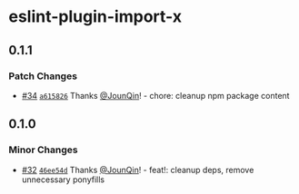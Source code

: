 # eslint-plugin-import-x

## 0.1.1

### Patch Changes

- [#34](https://github.com/un-es/eslint-plugin-import-x/pull/34) [`a615826`](https://github.com/un-es/eslint-plugin-import-x/commit/a6158264ce3cba829fe2de51c42a5d5ea042440d) Thanks [@JounQin](https://github.com/JounQin)! - chore: cleanup npm package content

## 0.1.0

### Minor Changes

- [#32](https://github.com/un-es/eslint-plugin-import-x/pull/32) [`46ee54d`](https://github.com/un-es/eslint-plugin-import-x/commit/46ee54d04d0eefa3ca0cb15325f547a047172daf) Thanks [@JounQin](https://github.com/JounQin)! - feat!: cleanup deps, remove unnecessary ponyfills
